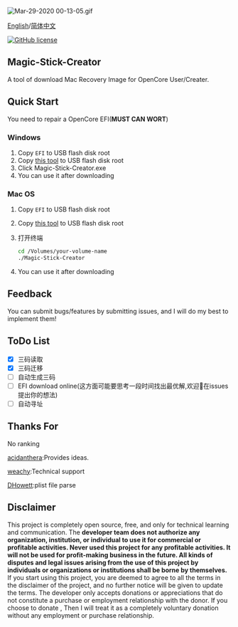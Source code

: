![Mar-29-2020 00-13-05.gif](https://i.loli.net/2020/03/29/I1kQhAZyH9NYiPs.gif)

[English](https://github.com/Max-Cheng/Magic-Stick-Creator/blob/master/README.md)/[简体中文](https://github.com/Max-Cheng/Magic-Stick-Creator/blob/master/README-zh-cn.md)

[![GitHub license](https://img.shields.io/github/license/Max-Cheng/Magic-Stick-Creator)](https://github.com/Max-Cheng/Magic-Stick-Creator/blob/master/LICENSE)

## Magic-Stick-Creator

A tool of download Mac Recovery Image for OpenCore User/Creater.

## Quick Start

You need to repair a OpenCore EFI(**MUST CAN WORT**)

### Windows

1. Copy `EFI` to USB flash disk root
2. Copy [this tool](https://github.com/Max-Cheng/Magic-Stick-Creator/releases) to  USB flash disk root
3. Click Magic-Stick-Creator.exe
4. You can use it after downloading

### Mac OS

1. Copy `EFI` to USB flash disk root

2. Copy [this tool](https://github.com/Max-Cheng/Magic-Stick-Creator/releases) to  USB flash disk root

3. 打开终端

   ```bash
   cd /Volumes/your-volume-name
   ./Magic-Stick-Creator
   ```

4. You can use it after downloading

## Feedback

You can submit bugs/features by submitting issues, and I will do my best to implement them!

## ToDo List

- [x] 三码读取
- [x] 三码迁移
- [ ] 自动生成三码
- [ ] EFI download online(这方面可能要思考一段时间找出最优解,欢迎👏在issues提出你的想法)
- [ ] 自动寻址

## Thanks For

No ranking

[acidanthera](https://github.com/acidanthera):Provides ideas.

[weachy](https://www.jianshu.com/u/82ec04331356):Technical support

[DHowett](https://github.com/DHowett):plist file parse

## Disclaimer

This project is completely open source, free, and only for technical learning and communication. The **developer team does not authorize any organization, institution, or individual to use it for commercial or profitable activities. Never used this project for any profitable activities. It will not be used for profit-making business in the future. All kinds of disputes and legal issues arising from the use of this project by individuals or organizations or institutions shall be borne by themselves.** If you start using this project, you are deemed to agree to all the terms in the disclaimer of the project, and no further notice will be given to update the terms. The developer only accepts donations or appreciations that do not constitute a purchase or employment relationship with the donor. If you choose to donate , Then I will treat it as a completely voluntary donation without any employment or purchase relationship.